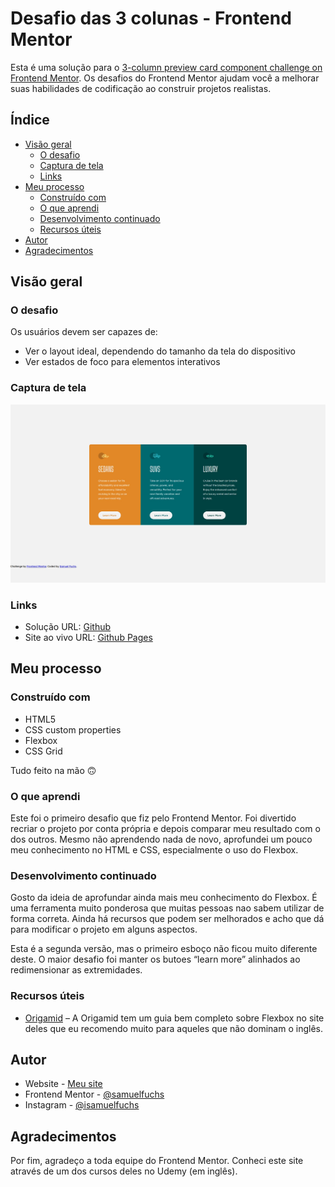 # Desafio das 3 colunas - Frontend Mentor

Esta é uma solução para o [3-column preview card component challenge on Frontend Mentor](https://www.frontendmentor.io/challenges/3column-preview-card-component-pH92eAR2-). Os desafios do Frontend Mentor ajudam você a melhorar suas habilidades de codificação ao construir projetos realistas.


## Índice

- [Visão geral](#overview)
  - [O desafio](#the-challenge)
  - [Captura de tela](#screenshot)
  - [Links](#links)
- [Meu processo](#my-process)
  - [Construído com](#built-with)
  - [O que aprendi](#what-i-learned)
  - [Desenvolvimento continuado](#continued-development)
  - [Recursos úteis](#useful-resources)
- [Autor](#author)
- [Agradecimentos](#acknowledgments)

## Visão geral 

### O desafio

Os usuários devem ser capazes de:

- Ver o layout ideal, dependendo do tamanho da tela do dispositivo
- Ver estados de foco para elementos interativos

### Captura de tela

![Captura de tela](https://github.com/samuelfuchs/coding-challenge-3-column/blob/main/screenshot-3-column.jpg)

### Links

- Solução URL: [Github](https://github.com/samuelfuchs/coding-challenge-3-column)
- Site ao vivo URL: [Github Pages]( https://samuelfuchs.github.io/coding-challenge-3-column/)

## Meu processo

### Construído com

- HTML5
- CSS custom properties
- Flexbox
- CSS Grid

Tudo feito na mão 🙃

### O que aprendi

Este foi o primeiro desafio que fiz pelo Frontend Mentor. Foi divertido recriar o projeto por conta própria e depois comparar meu resultado com o dos outros. Mesmo não aprendendo nada de novo, aprofundei um pouco meu conhecimento no HTML e CSS, especialmente o uso do Flexbox. 

### Desenvolvimento continuado

Gosto da ideia de aprofundar ainda mais meu conhecimento do Flexbox. É uma ferramenta muito ponderosa que muitas pessoas nao sabem utilizar de forma correta. Ainda há recursos que podem ser melhorados e acho que dá para modificar o projeto em alguns aspectos.

Esta é a segunda versão, mas o primeiro esboço não ficou muito diferente deste. O maior desafio foi manter os butoes “learn more” alinhados ao redimensionar as extremidades.

### Recursos úteis

- [Origamid](https://origamid.com/projetos/flexbox-guia-completo/) – A Origamid tem um guia bem completo sobre Flexbox no site deles que eu recomendo muito para aqueles que não dominam o inglês.

## Autor

- Website - [Meu site](https://samuel-fuchs.com.br/)
- Frontend Mentor - [@samuelfuchs](https://www.frontendmentor.io/profile/samuelfuchs)
- Instagram - [@isamuelfuchs](https://www.instagram.com/isamuelfuchs/)

## Agradecimentos

Por fim, agradeço a toda equipe do Frontend Mentor. Conheci este site através de um dos cursos deles no Udemy (em inglês).
